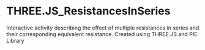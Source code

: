 # THREE.JS_ResistancesInSeries

Interactive activity describing the effect of multiple resistances in series and their corresponding equivalent resistance. Created using THREE.JS and PIE Library
